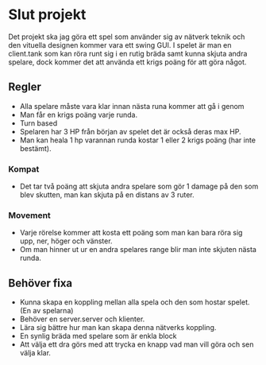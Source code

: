 # Slut projekt
Det projekt ska jag göra ett spel som använder sig av
nätverk teknik och den vituella designen kommer vara ett swing GUI.
I spelet är man en client.tank som kan röra runt sig i en rutig bräda
samt kunna skjuta andra spelare, dock kommer det att använda ett krigs poäng för att göra något.

## Regler 
- Alla spelare måste vara klar innan nästa runa kommer att gå i genom
- Man får en krigs poäng varje runda.
- Turn based
- Spelaren har 3 HP från början av spelet det är också deras max HP.
- Man kan heala 1 hp varannan runda kostar 1 eller 2 krigs poäng (har inte bestämt).

### Kompat 
- Det tar två poäng att skjuta andra spelare som gör 1 damage på den som blev skutten, man kan skjuta på en distans av 3 ruter.

### Movement 
- Varje rörelse kommer att kosta ett poäng som man kan bara röra sig upp, ner, höger och vänster.
- Om man hinner ut ur en andra spelares range blir man inte skjuten nästa runda. 

## Behöver fixa
- Kunna skapa en koppling mellan alla spela och den som hostar spelet.(En av spelarna)
- Behöver en server.server och klienter.
- Lära sig bättre hur man kan skapa denna nätverks koppling.
- En synlig bräda med spelare som är enkla block
- Att välja ett dra görs med att trycka en knapp vad man vill göra och sen välja klar.